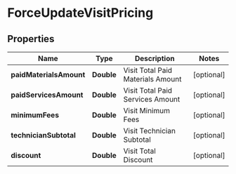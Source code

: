
# ForceUpdateVisitPricing

## Properties
Name | Type | Description | Notes
------------ | ------------- | ------------- | -------------
**paidMaterialsAmount** | **Double** | Visit Total Paid Materials Amount |  [optional]
**paidServicesAmount** | **Double** | Visit Total Paid Services Amount |  [optional]
**minimumFees** | **Double** | Visit Minimum Fees |  [optional]
**technicianSubtotal** | **Double** | Visit Technician Subtotal |  [optional]
**discount** | **Double** | Visit Total Discount |  [optional]



